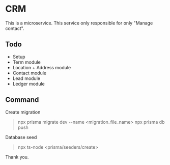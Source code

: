 # CRM

This is a microservice. This service only responsible for only "Manage contact".

## Todo

- Setup
- Term module
- Location + Address module
- Contact module
- Lead module
- Ledger module

## Command

Create migration

> npx prisma migrate dev --name <migration_file_name>
> npx prisma db push

Database seed

> npx ts-node <prisma/seeders/create>

Thank you.
